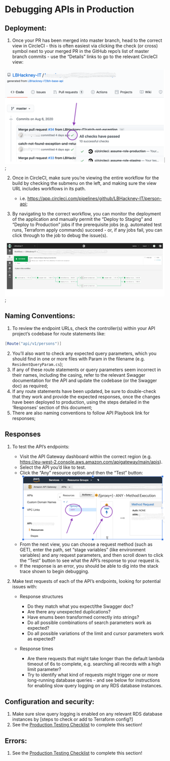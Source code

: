 # Debugging APIs in Production
## Deployment:

1. Once your PR has been merged into master branch, head to the correct view in CircleCI - this is often easiest via clicking the check (or cross) symbol next to your merged PR in the GitHub repo’s list of master branch commits - use the “Details” links to go to the relevant CircleCI view:

![GitHub CircleCI view](../doc-images/debugging_apis.png);

2. Once in CircleCI, make sure you’re viewing the entire workflow for the build by checking the submenu on the left, and making sure the view URL includes workflows in its path.
   * i.e. https://app.circleci.com/pipelines/github/LBHackney-IT/person-api;

3. By navigating to the correct workflow, you can monitor the deployment of the application and manually permit the “Deploy to Staging” and “Deploy to Production” jobs if the prerequisite jobs (e.g. automated test runs, Terraform apply commands) succeed - or, if any jobs fail, you can click through to the job to debug the issue(s).

![Manually permit Circle CI deployments](../doc-images/debugging_apis2.png);

## Naming Conventions:

1. To review the endpoint URLs, check the controller(s) within your API project’s codebase for route statements like:

```c#
[Route("api/v1/persons")]
```

2. You’ll also want to check any expected query parameters, which you should find in one or more files with Param in the filename (e.g. `ResidentQueryParam.cs`);
3. If any of these route statements or query parameters seem incorrect in their names, including the casing, refer to the relevant Swagger documentation for the API and update the codebase (or the Swagger doc) as required;
4. If any route statements have been updated, be sure to double-check that they work and provide the expected responses, once the changes have been deployed to production, using the steps detailed in the ‘Responses’ section of this document;
5. There are also naming conventions to follow API Playbook link for responses;

## Responses

1. To test the API’s endpoints:

   * Visit the API Gateway dashboard within the correct region (e.g. https://eu-west-2.console.aws.amazon.com/apigateway/main/apis).
   * Select the API you’d like to test.
   * Click the “Any” resource option and then the “Test” button:
   ![Testing endpoints in AWS](../doc-images/aws.png)
   * From the next view, you can choose a request method (such as GET), enter the path, set “stage variables” (like environment variables) and any request parameters, and then scroll down to click the “Test” button to see what the API’s response to your request is.
   * If the response is an error, you should be able to dig into the stack trace shown to begin debugging.

2. Make test requests of each of the API’s endpoints, looking for potential issues with:

   * Response structures
     * Do they match what you expect/the Swagger doc?
     * Are there any unexpected duplications?
     * Have enums been transformed correctly into strings?
     * Do all possible combinations of search parameters work as expected?
     * Do all possible variations of the limit and cursor parameters work as expected?

   * Response times
      * Are there requests that might take longer than the default lambda timeout of 6s to complete, e.g. searching all records with a high limit parameter?
      * Try to identify what kind of requests might trigger one or more long-running database queries - and see below for instructions for enabling slow query logging on any RDS database instances.

## Configuration and security:

1. Make sure slow query logging is enabled on any relevant RDS database instances by [steps to check or add to Terraform config?]
2. See the [Production Testing Checklist](../../Testing/production_checklist) to complete this section!

## Errors:
1. See the [Production Testing Checklist](../../Testing/production_checklist) to complete this section!
